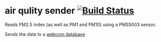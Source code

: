 
# air qulity sender [![Build Status](https://travis-ci.com/vboulaye/airquality-sender.svg?branch=master)](https://travis-ci.com/vboulaye/airquality-sender)


Reads PM2.5 index (as well as PM1 and PM10)  using a PMS5003 sensor.

Sends the data to a [webcom database](https://datasync.orange.com/)
